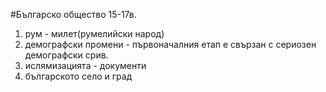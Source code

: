 #Българско общество 15-17в. 

1. рум - милет(румелийски народ)
2. демографски промени - първоначалния етап е свързан с сериозен демографски срив.
3. ислямизацията - документи 
4. българското село и град 


